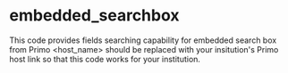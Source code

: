 # embedded_searchbox
This code provides fields searching capability for embedded search box from Primo
<host_name> should be replaced with your insitution's Primo host link so that this code works for your institution.
